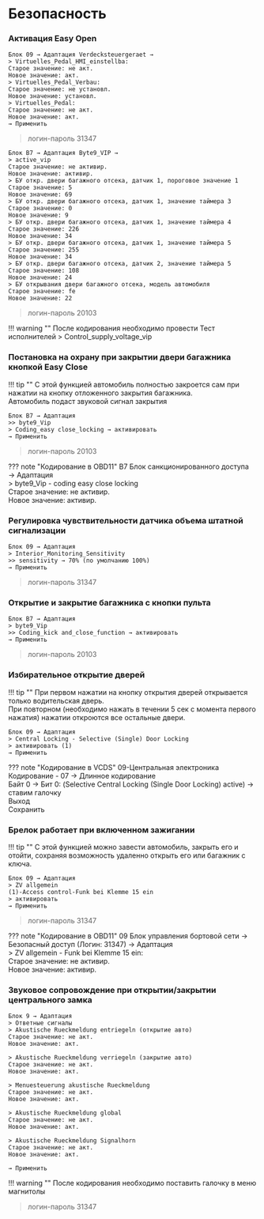 # Безопасность

### Активация Easy Open

	Блок 09 → Адаптация Verdecksteuergeraet →
	> Virtuelles_Pedal_HMI_einstellba:
	Старое значение: не акт.
	Новое значение: акт.
	> Virtuelles_Pedal_Verbau:
	Старое значение: не установл.
	Новое значение: установл.
	> Virtuelles_Pedal:
	Старое значение: не акт.
	Новое значение: акт.
	→ Применить

> логин-пароль 31347

	Блок B7 → Адаптация Byte9_VIP →
	> active_vip
	Старое значение: не активир.
	Новое значение: активир.
	> БУ откр. двери багажного отсека, датчик 1, пороговое значение 1
	Старое значение: 5
	Новое значение: 69
	> БУ откр. двери багажного отсека, датчик 1, значение таймера 3
	Старое значение: 0
	Новое значение: 9
	> БУ откр. двери багажного отсека, датчик 1, значение таймера 4
	Старое значение: 226
	Новое значение: 34
	> БУ откр. двери багажного отсека, датчик 1, значение таймера 5
	Старое значение: 255
	Новое значение: 34
	> БУ откр. двери багажного отсека, датчик 2, значение таймера 5
	Старое значение: 108
	Новое значение: 24
	> БУ открывания двери багажного отсека, модель автомобиля
	Старое значение: fe
	Новое значение: 22

> логин-пароль 20103

!!! warning ""
	После кодирования необходимо провести Тест исполнителей
	> Control_supply_voltage_vip

### Постановка на охрану при закрытии двери багажника кнопкой Easy Close

!!! tip ""
    С этой функцией автомобиль полностью закроется сам при нажатии на кнопку отложенного закрытия багажника.  
    Автомобиль подаст звуковой сигнал закрытия
    
```
Блок B7 → Адаптация 
>> byte9_Vip
> Coding_easy close_locking → активировать
→ Применить
```

> логин-пароль 20103

??? note "Кодирование в OBD11"
    B7 Блок санкционированного доступа → Aдаптация   
    > byte9_Vip - coding easy close locking  
    Старое значение: не активир.  
    Новое значение: активир.  

### Регулировка чувствительности датчика объема штатной сигнализации

```
Блок 09 → Адаптация
> Interior_Monitoring_Sensitivity
>> sensitivity → 70% (по умолчанию 100%)
→ Применить
```

> логин-пароль 31347

### Открытие и закрытие багажника с кнопки пульта

```
Блок B7 → Адаптация 
> byte9_Vip
>> Сoding_kick and_close_function → активировать
→ Применить
```
    
> логин-пароль 20103    

### Избирательное открытие дверей

!!! tip ""
    При первом нажатии на кнопку открытия дверей открывается только водительская дверь.  
    При повторном (необходимо нажать в течении 5 сек с момента первого нажатия) нажатии откроются все остальные двери.
    
```
Блок 09 → Адаптация
> Central Locking - Selective (Single) Door Locking
> активировать (1)
→ Применить
```

??? note "Кодирование в VCDS"
    09-Центральная электроника  
    Кодирование - 07 → Длинное кодирование  
    Байт 0 → Бит 0: (Selective Central Locking (Single Door Locking) active) → ставим галочку  
    Выход  
    Сохранить  

### Брелок работает при включенном зажигании

!!! tip ""
    С этой функцией можно завести автомобиль, закрыть его и отойти, сохраняя возможность удаленно открыть его или багажник с ключа.

```
Блок 09 → Адаптация
> ZV allgemein
(1)-Access control-Funk bei Klemme 15 ein 
> активировать
→ Применить
```

> логин-пароль 31347

??? note "Кодирование в OBD11"
    09 Блок управления бортовой сети → Безопасный доступ (Логин: 31347) → Aдаптация  
    > ZV allgemein - Funk bei Klemme 15 ein:  
    Старое значение: не активир.  
    Новое значение: активир.  

### Звуковое сопровождение при открытии/закрытии центрального замка

	Блок 9 → Адаптация
	> Ответные сигналы
    > Akustische Rueckmeldung entriegeln (открытие авто)
    Старое значение: не акт.
    Новое значение: акт.
    
    > Akustische Rueckmeldung verriegeln (закрытие авто)
    Старое значение: не акт.
    Новое значение: акт.
    
    > Menuesteuerung akustische Rueckmeldung
    Старое значение: не акт.
    Новое значение: акт.
    
    > Akustische Rueckmeldung global
    Старое значение: не акт.
    Новое значение: акт.
    
    > Akustische Rueckmeldung Signalhorn
    Старое значение: не акт.
    Новое значение: акт.
    
	→ Применить

!!! warning ""
    После кодирования необходимо поставить галочку в меню магнитолы

> логин-пароль 31347



